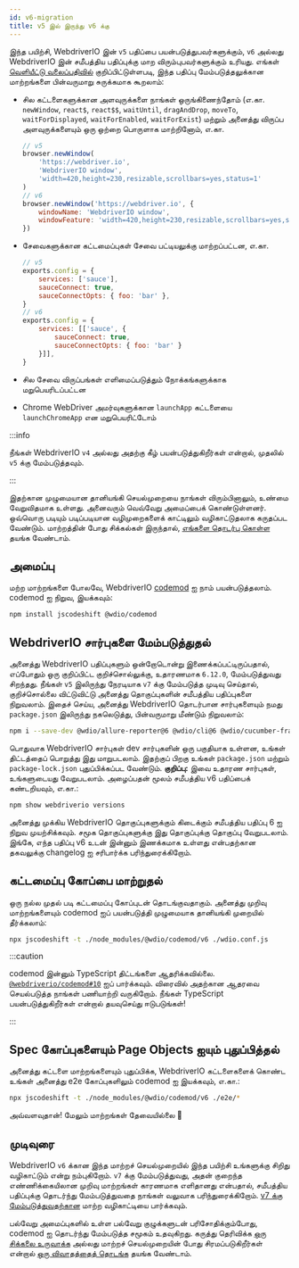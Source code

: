```yaml
---
id: v6-migration
title: v5 இல் இருந்து v6 க்கு
---
```


இந்த பயிற்சி, WebdriverIO இன் `v5` பதிப்பை பயன்படுத்துபவர்களுக்கும், `v6` அல்லது WebdriverIO இன் சமீபத்திய பதிப்புக்கு மாற விரும்புபவர்களுக்கும் உரியது. எங்கள் [வெளியீட்டு வலைப்பதிவில்](https://webdriver.io/blog/2020/03/26/webdriverio-v6-released) குறிப்பிட்டுள்ளபடி, இந்த பதிப்பு மேம்படுத்தலுக்கான மாற்றங்களை பின்வருமாறு சுருக்கமாக கூறலாம்:

- சில கட்டளைகளுக்கான அளவுருக்களை நாங்கள் ஒருங்கிணைந்தோம் (எ.கா. `newWindow`, `react$`, `react$$`, `waitUntil`, `dragAndDrop`, `moveTo`, `waitForDisplayed`, `waitForEnabled`, `waitForExist`) மற்றும் அனைத்து விருப்ப அளவுருக்களையும் ஒரு ஒற்றை பொருளாக மாற்றினோம், எ.கா.

    ```js
    // v5
    browser.newWindow(
        'https://webdriver.io',
        'WebdriverIO window',
        'width=420,height=230,resizable,scrollbars=yes,status=1'
    )
    // v6
    browser.newWindow('https://webdriver.io', {
        windowName: 'WebdriverIO window',
        windowFeature: 'width=420,height=230,resizable,scrollbars=yes,status=1'
    })
    ```

- சேவைகளுக்கான கட்டமைப்புகள் சேவை பட்டியலுக்கு மாற்றப்பட்டன, எ.கா.

    ```js
    // v5
    exports.config = {
        services: ['sauce'],
        sauceConnect: true,
        sauceConnectOpts: { foo: 'bar' },
    }
    // v6
    exports.config = {
        services: [['sauce', {
            sauceConnect: true,
            sauceConnectOpts: { foo: 'bar' }
        }]],
    }
    ```

- சில சேவை விருப்பங்கள் எளிமைப்படுத்தும் நோக்கங்களுக்காக மறுபெயரிடப்பட்டன
- Chrome WebDriver அமர்வுகளுக்கான `launchApp` கட்டளையை `launchChromeApp` என மறுபெயரிட்டோம்

:::info

நீங்கள் WebdriverIO `v4` அல்லது அதற்கு கீழ் பயன்படுத்துகிறீர்கள் என்றால், முதலில் `v5` க்கு மேம்படுத்தவும்.

:::

இதற்கான முழுமையான தானியங்கி செயல்முறையை நாங்கள் விரும்பினாலும், உண்மை வேறுவிதமாக உள்ளது. அனைவரும் வெவ்வேறு அமைப்பைக் கொண்டுள்ளனர். ஒவ்வொரு படியும் படிப்படியான வழிமுறைகளைக் காட்டிலும் வழிகாட்டுதலாக கருதப்பட வேண்டும். மாற்றத்தின் போது சிக்கல்கள் இருந்தால், [எங்களை தொடர்பு கொள்ள](https://github.com/webdriverio/codemod/discussions/new) தயங்க வேண்டாம்.

## அமைப்பு

மற்ற மாற்றங்களை போலவே, WebdriverIO [codemod](https://github.com/webdriverio/codemod) ஐ நாம் பயன்படுத்தலாம். codemod ஐ நிறுவ, இயக்கவும்:

```sh
npm install jscodeshift @wdio/codemod
```

## WebdriverIO சார்புகளை மேம்படுத்துதல்

அனைத்து WebdriverIO பதிப்புகளும் ஒன்றோடொன்று இணைக்கப்பட்டிருப்பதால், எப்போதும் ஒரு குறிப்பிட்ட குறிச்சொல்லுக்கு, உதாரணமாக `6.12.0`, மேம்படுத்துவது சிறந்தது. நீங்கள் `v5` இலிருந்து நேரடியாக `v7` க்கு மேம்படுத்த முடிவு செய்தால், குறிச்சொல்லை விட்டுவிட்டு அனைத்து தொகுப்புகளின் சமீபத்திய பதிப்புகளை நிறுவலாம். இதைச் செய்ய, அனைத்து WebdriverIO தொடர்பான சார்புகளையும் நமது `package.json` இலிருந்து நகலெடுத்து, பின்வருமாறு மீண்டும் நிறுவலாம்:

```sh
npm i --save-dev @wdio/allure-reporter@6 @wdio/cli@6 @wdio/cucumber-framework@6 @wdio/local-runner@6 @wdio/spec-reporter@6 @wdio/sync@6 wdio-chromedriver-service@6 webdriverio@6
```

பொதுவாக WebdriverIO சார்புகள் dev சார்புகளின் ஒரு பகுதியாக உள்ளன, உங்கள் திட்டத்தைப் பொறுத்து இது மாறுபடலாம். இதற்குப் பிறகு உங்கள் `package.json` மற்றும் `package-lock.json` புதுப்பிக்கப்பட வேண்டும். __குறிப்பு:__ இவை உதாரண சார்புகள், உங்களுடையது வேறுபடலாம். அழைப்பதன் மூலம் சமீபத்திய v6 பதிப்பைக் கண்டறியவும், எ.கா.:

```sh
npm show webdriverio versions
```

அனைத்து முக்கிய WebdriverIO தொகுப்புகளுக்கும் கிடைக்கும் சமீபத்திய பதிப்பு 6 ஐ நிறுவ முயற்சிக்கவும். சமூக தொகுப்புகளுக்கு இது தொகுப்புக்கு தொகுப்பு வேறுபடலாம். இங்கே, எந்த பதிப்பு v6 உடன் இன்னும் இணக்கமாக உள்ளது என்பதற்கான தகவலுக்கு changelog ஐ சரிபார்க்க பரிந்துரைக்கிறோம்.

## கட்டமைப்பு கோப்பை மாற்றுதல்

ஒரு நல்ல முதல் படி கட்டமைப்பு கோப்புடன் தொடங்குவதாகும். அனைத்து முறிவு மாற்றங்களையும் codemod ஐப் பயன்படுத்தி முழுமையாக தானியங்கி முறையில் தீர்க்கலாம்:

```sh
npx jscodeshift -t ./node_modules/@wdio/codemod/v6 ./wdio.conf.js
```

:::caution

codemod இன்னும் TypeScript திட்டங்களை ஆதரிக்கவில்லை. [`@webdriverio/codemod#10`](https://github.com/webdriverio/codemod/issues/10) ஐப் பார்க்கவும். விரைவில் அதற்கான ஆதரவை செயல்படுத்த நாங்கள் பணியாற்றி வருகிறோம். நீங்கள் TypeScript பயன்படுத்துகிறீர்கள் என்றால் தயவுசெய்து ஈடுபடுங்கள்!

:::

## Spec கோப்புகளையும் Page Objects ஐயும் புதுப்பித்தல்

அனைத்து கட்டளை மாற்றங்களையும் புதுப்பிக்க, WebdriverIO கட்டளைகளைக் கொண்ட உங்கள் அனைத்து e2e கோப்புகளிலும் codemod ஐ இயக்கவும், எ.கா.:

```sh
npx jscodeshift -t ./node_modules/@wdio/codemod/v6 ./e2e/*
```

அவ்வளவுதான்! மேலும் மாற்றங்கள் தேவையில்லை 🎉

## முடிவுரை

WebdriverIO `v6` க்கான இந்த மாற்றச் செயல்முறையில் இந்த பயிற்சி உங்களுக்கு சிறிது வழிகாட்டும் என்று நம்புகிறோம். `v7` க்கு மேம்படுத்துவது, அதன் குறைந்த எண்ணிக்கையிலான முறிவு மாற்றங்கள் காரணமாக எளிதானது என்பதால், சமீபத்திய பதிப்புக்கு தொடர்ந்து மேம்படுத்துவதை நாங்கள் வலுவாக பரிந்துரைக்கிறோம். [v7 க்கு மேம்படுத்துவதற்கான](v7-migration) மாற்ற வழிகாட்டியை பார்க்கவும்.

பல்வேறு அமைப்புகளில் உள்ள பல்வேறு குழுக்களுடன் பரிசோதிக்கும்போது, codemod ஐ தொடர்ந்து மேம்படுத்த சமூகம் உதவுகிறது. கருத்து தெரிவிக்க [ஒரு சிக்கலை உருவாக்க](https://github.com/webdriverio/codemod/issues/new) அல்லது மாற்றச் செயல்முறையின் போது சிரமப்படுகிறீர்கள் என்றால் [ஒரு விவாதத்தைத் தொடங்க](https://github.com/webdriverio/codemod/discussions/new) தயங்க வேண்டாம்.